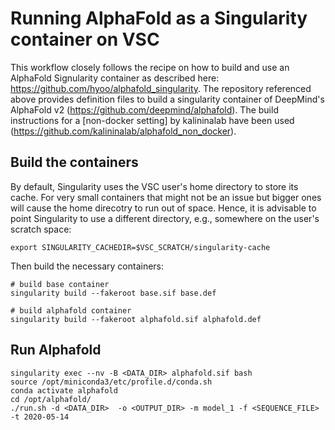 # Running AlphaFold as a Singularity container on VSC

This workflow closely follows the recipe on how to build and use an AlphaFold Signularity container as described here: https://github.com/hyoo/alphafold_singularity.
The repository referenced above provides definition files to build a singularity container of DeepMind's AlphaFold v2 (https://github.com/deepmind/alphafold).
The build instructions for a [non-docker setting] by kalininalab have been used (https://github.com/kalininalab/alphafold_non_docker).

## Build the containers

By default, Singularity uses the VSC user's home directory to store its cache. For very small containers that might not be an issue but bigger ones will cause the home direcotry to run out of space. Hence, it is advisable to point Singularity to use a different directory, e.g., somewhere on the user's scratch space:

```
export SINGULARITY_CACHEDIR=$VSC_SCRATCH/singularity-cache
```

Then build the necessary containers:

```
# build base container
singularity build --fakeroot base.sif base.def

# build alphafold container
singularity build --fakeroot alphafold.sif alphafold.def
```

## Run Alphafold
```
singularity exec --nv -B <DATA_DIR> alphafold.sif bash
source /opt/miniconda3/etc/profile.d/conda.sh
conda activate alphafold
cd /opt/alphafold/
./run.sh -d <DATA_DIR>  -o <OUTPUT_DIR> -m model_1 -f <SEQUENCE_FILE> -t 2020-05-14
```
